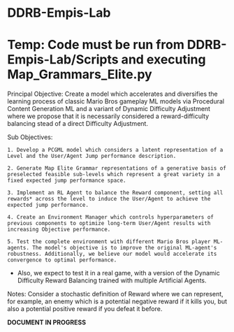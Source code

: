 # DDRB-Empis-Lab

# Temp: Code must be run from DDRB-Empis-Lab/Scripts and executing Map_Grammars_Elite.py

Principal Objective:
Create a model which accelerates and diversifies the learning process of classic Mario Bros gameplay ML models via Procedural Content Generation ML and a variant of Dynamic Difficulty Adjustment where we propose that it is necessarily considered a reward-difficulty balancing stead of a direct Difficulty Adjustment.

Sub Objectives:

    1. Develop a PCGML model which considers a latent representation of a Level and the User/Agent Jump performance description.
    
    2. Generate Map Elite Grammar representations of a generative basis of preselected feasible sub-levels which represent a great variety in a fixed expected jump performance space.
    
    3. Implement an RL Agent to balance the Reward component, setting all rewards* across the level to induce the User/Agent to achieve the expected jump performance.
    
    4. Create an Environment Manager which controls hyperparameters of previous components to optimize long-term User/Agent results with increasing Objective performance.

    5. Test the complete environment with different Mario Bros player ML-agents. The model's objective is to improve the original ML-agent's robustness. Additionally, we believe our model would accelerate its convergence to optimal performance.
    
* Also, we expect to test it in a real game, with a version of the Dynamic Difficulty Reward Balancing trained with multiple Artificial Agents.

Notes: Consider a stochastic definition of Reward where we can represent, for example, an enemy which is a potential negative reward if it kills you, but also a potential positive reward if you defeat it before.

**DOCUMENT IN PROGRESS**
